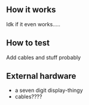 <!---

This file is used to generate your project datasheet. Please fill in the information below and delete any unused
sections.

You can also include images in this folder and reference them in the markdown. Each image must be less than
512 kb in size, and the combined size of all images must be less than 1 MB.
-->

## How it works

Idk if it even works.....

## How to test

Add cables and stuff probably

## External hardware

- a seven digit display-thingy
- cables????
